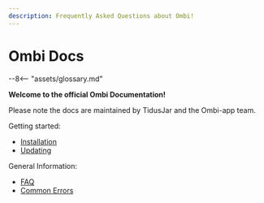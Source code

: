 ```yaml
---
description: Frequently Asked Questions about Ombi!
---
```

# Ombi Docs

--8<-- "assets/glossary.md"

**Welcome to the official Ombi Documentation!**

Please note the docs are maintained by TidusJar and the Ombi-app team.  

Getting started:

- [Installation](./guides/installation)
- [Updating](./guides/updating)

General Information:

- [FAQ](./info/faq)
- [Common Errors](./info/common-errors)
